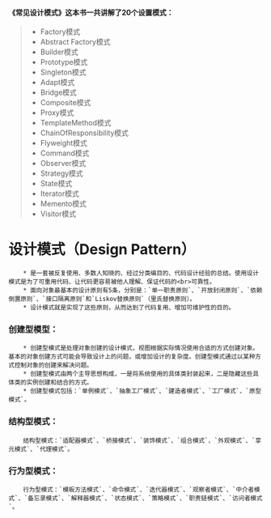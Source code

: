 #### 《常见设计模式》这本书一共讲解了20个设置模式： ####
> - Factory模式
> - Abstract Factory模式
> - Builder模式
> - Prototype模式
> - Singleton模式
> - Adapt模式
> - Bridge模式
> - Composite模式
> - Proxy模式
> - TemplateMethod模式
> - ChainOfResponsibility模式
> - Flyweight模式
> - Command模式
> - Observer模式
> - Strategy模式
> - State模式
> - Iterator模式
> - Memento模式
> - Visitor模式

# 设计模式（Design Pattern）
		* 是一套被反复使用、多数人知晓的、经过分类编目的、代码设计经验的总结。使用设计模式是为了可重用代码、让代码更容易被他人理解、保证代码的<br>可靠性。
		* 面向对象最基本的设计原则有5条，分别是：`单一职责原则`、`开放封闭原则`、`依赖倒置原则`、`接口隔离原则`和`Liskov替换原则`（里氏替换原则）。
		* 设计模式就是实现了这些原则，从而达到了代码复用、增加可维护性的目的。
### 创建型模型：
		* 创建型模式是处理对象创建的设计模式，视图根据实际情况使用合适的方式创建对象。基本的对象创建方式可能会导致设计上的问题，或增加设计的复杂度。创建型模式通过以某种方式控制对象的创建来解决问题。
		* 创建型模式由两个主导思想构成，一是将系统使用的具体类封装起来，二是隐藏这些具体类的实例创建和结合的方式。
		* 创建型模式包括：`单例模式`、`抽象工厂模式`、`建造者模式`、`工厂模式`、`原型模式`。

### 结构型模式：
		结构型模式：`适配器模式`、`桥接模式`、`装饰模式`、`组合模式`、`外观模式`、`享元模式`、`代理模式`。

### 行为型模式：
		行为型模式：`模板方法模式`、`命令模式`、`迭代器模式`、`观察者模式`、`中介者模式`、`备忘录模式`、`解释器模式`、`状态模式`、`策略模式`、`职责链模式`、`访问者模式`。
